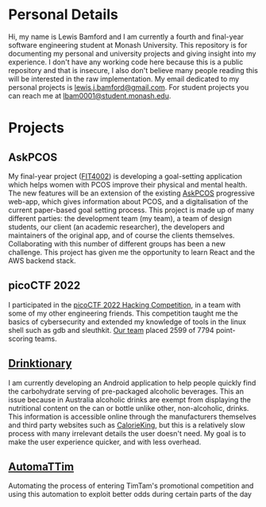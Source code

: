 
# Personal Details

Hi, my name is Lewis Bamford and I am currently a fourth and final-year software engineering student at Monash University. 
This repository is for documenting my personal and university projects and giving insight into my experience.
I don't have any working code here because this is a public repository and that is insecure, I also don't believe many people reading this will be interested in the raw implementation.
My email dedicated to my personal projects is lewis.j.bamford@gmail.com. For student projects you can reach me at lbam0001@student.monash.edu.

# Projects

## AskPCOS

My final-year project ([FIT4002](https://handbook.monash.edu/2022/units/FIT4002)) is developing a goal-setting application which helps women with PCOS improve their physical and mental health.
The new features will be an extension of the existing [AskPCOS](https://www.askpcos.org/) progressive web-app, which gives information about PCOS, and a digitalisation of the current paper-based goal setting process.
This project is made up of many different parties: the development team (my team), a team of design students, our client (an academic researcher), the developers and maintainers of the original app, and of course the clients themselves. Collaborating with this number of different groups has been a new challenge.
This project has given me the opportunity to learn React and the AWS backend stack.

## picoCTF 2022

I participated in the [picoCTF 2022 Hacking Competition](https://picoctf.org/competitions/2022-spring), in a team with some of my other engineering friends.
This competition taught me the basics of cybersecurity and extended my knowledge of tools in the linux shell such as gdb and sleuthkit.
[Our team](https://play.picoctf.org/teams/3186) placed 2599 of 7794 point-scoring teams.

## [Drinktionary](https://github.com/l-bamf/l-bamf/blob/main/drinktionary.md)

I am currently developing an Android application to help people quickly find the carbohydrate serving of pre-packaged alcoholic beverages.
This an issue because in Australia alcoholic drinks are exempt from displaying the nutritional content on the can or bottle unlike other, non-alcoholic, drinks.
This information is accessible online through the manufacturers themselves and third party websites such as [CalorieKing](https://www.calorieking.com/au/en/), but this is a relatively slow process with many irrelevant details the user doesn't need. My goal is to make the user experience quicker, and with less overhead.

## [AutomaTTim](https://github.com/l-bamf/automaTTim)

Automating the process of entering TimTam's promotional competition and using this automation to exploit better odds during certain parts of the day

